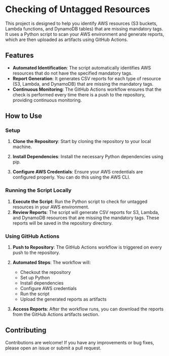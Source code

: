 
# Checking of Untagged Resources

This project is designed to help you identify AWS resources (S3 buckets, Lambda functions, and DynamoDB tables) that are missing mandatory tags. It uses a Python script to scan your AWS environment and generate reports, which are then uploaded as artifacts using GitHub Actions.

## Features

- **Automated Identification**: The script automatically identifies AWS resources that do not have the specified mandatory tags.
- **Report Generation**: It generates CSV reports for each type of resource (S3, Lambda, and DynamoDB) that are missing the mandatory tags.
- **Continuous Monitoring**: The GitHub Actions workflow ensures that the check is performed every time there is a push to the repository, providing continuous monitoring.

## How to Use

### Setup

1. **Clone the Repository**: Start by cloning the repository to your local machine.

2. **Install Dependencies**: Install the necessary Python dependencies using pip.

3. **Configure AWS Credentials**: Ensure your AWS credentials are configured properly. You can do this using the AWS CLI.

### Running the Script Locally

1. **Execute the Script**: Run the Python script to check for untagged resources in your AWS environment.
2. **Review Reports**: The script will generate CSV reports for S3, Lambda, and DynamoDB resources that are missing the mandatory tags. These reports will be saved in the repository directory.

### Using GitHub Actions

1. **Push to Repository**: The GitHub Actions workflow is triggered on every push to the repository.
2. **Automated Steps**: The workflow will:
   - Checkout the repository
   - Set up Python
   - Install dependencies
   - Configure AWS credentials
   - Run the script
   - Upload the generated reports as artifacts

3. **Access Reports**: After the workflow runs, you can download the reports from the GitHub Actions artifacts section.

## Contributing

Contributions are welcome! If you have any improvements or bug fixes, please open an issue or submit a pull request.

